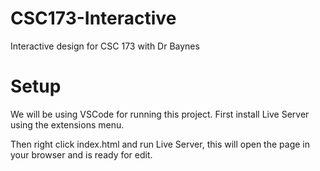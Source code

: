 # CSC173-Interactive
Interactive design for CSC 173 with Dr Baynes

# Setup
We will be using VSCode for running this project. First install Live Server using the extensions menu.

Then right click index.html and run Live Server, this will open the page in your browser and is ready for edit.